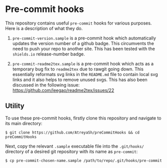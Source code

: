 # Pre-commit hooks

This repository contains useful `pre-commit` hooks for various purposes. Here is a description of what they do.

1. `pre-commit-version.sample` is a pre-commit hook which automatically updates the version number of a github badge. This circumvents the need to push your repo to another site. This has been tested with the `shields.io` release-number badge.

2. `pre-commit-readme2tex.sample` is a pre-commit hook which acts as a temporary bug fix to `readme2tex` due to rawgit going down. This essentially reformats svg links in the `README.md` file to contain local svg links and it also helps to remove unused svgs. This has also been discussed in the following issue: https://github.com/leegao/readme2tex/issues/22

## Utility

To use these pre-commit hooks, firstly clone this repository and navigate to its main directory:

```shell
$ git clone https://github.com/AtreyaSh/preCommitHooks && cd preCommitHooks
```

Next, copy the relevant `.sample` executable file into the `.git/hooks/` directory of a desired git repository with its name as `pre-commit`:

```shell
$ cp pre-commit-chosen-name.sample /path/to/repo/.git/hooks/pre-commit
```
